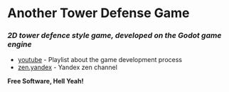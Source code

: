 # Another Tower Defense Game
### _2D tower defence style game, developed on the Godot game engine_



- [youtube] - Playlist about the game development process
- [zen.yandex] - Yandex zen channel














**Free Software, Hell Yeah!**

[youtube]: <https://www.youtube.com/watch?v=wXjcjYT4WvQ&list=PLJn3nbk2RjwQp8ebI8qlrHn95T0vFEx85>
[zen.yandex]: <https://zen.yandex.ru/id/5f1fba986c65f077ded554b3>
